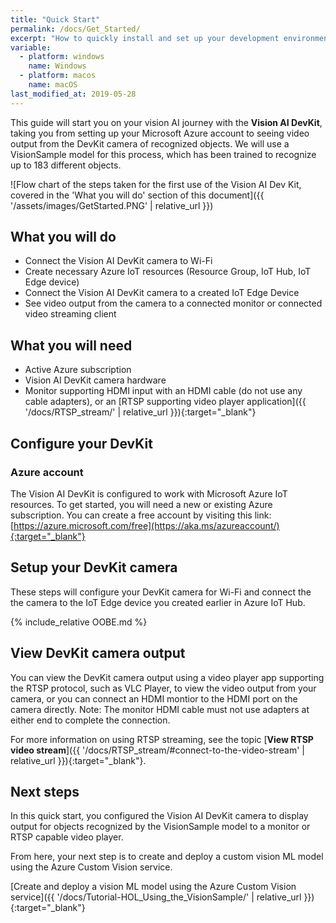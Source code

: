 ```yaml
---
title: "Quick Start"
permalink: /docs/Get_Started/
excerpt: "How to quickly install and set up your development environment to use the Vision AI DevKit."
variable:
  - platform: windows
    name: Windows
  - platform: macos
    name: macOS
last_modified_at: 2019-05-28
---
```

This guide will start you on your vision AI journey with the **Vision AI DevKit**, taking you from setting up your Microsoft Azure account to seeing video output from the DevKit camera of recognized objects. We will use a VisionSample model for this process, which has been trained to recognize up to 183 different objects.

  ![Flow chart of the steps taken for the first use of the Vision AI Dev Kit, covered in the 'What you will do' section of this document]({{ '/assets/images/GetStarted.PNG' | relative_url }})

## What you will do

- Connect the Vision AI DevKit camera to Wi-Fi
- Create necessary Azure IoT resources (Resource Group, IoT Hub, IoT Edge device)
- Connect the Vision AI DevKit camera to a created IoT Edge Device
- See video output from the camera to a connected monitor or connected video streaming client

## What you will need

- Active Azure subscription
- Vision AI DevKit camera hardware
- Monitor supporting HDMI input with an HDMI cable (do not use any cable adapters), or an [RTSP supporting video player application]({{ '/docs/RTSP_stream/' | relative_url }}){:target="_blank"}

## Configure your DevKit

### Azure account

The Vision AI DevKit is configured to work with Microsoft Azure IoT resources. To get started, you will need a new or existing Azure subscription. You can create a free account by visiting this link: [https://azure.microsoft.com/free](https://aka.ms/azureaccount/){:target="_blank"}

## Setup your DevKit camera

These steps will configure your DevKit camera for Wi-Fi and connect the the camera to the IoT Edge device you created earlier in Azure IoT Hub.

{% include_relative OOBE.md %}

## View DevKit camera output

You can view the DevKit camera output using a video player app supporting the RTSP protocol, such as VLC Player, to view the video output from your camera, or you can connect an HDMI montior to the HDMI port on the camera directly. Note: The monitor HDMI cable must not use adapters at either end to complete the connection.

For more information on using RTSP streaming, see the topic [**View RTSP video stream**]({{ '/docs/RTSP_stream/#connect-to-the-video-stream' | relative_url }}){:target="_blank"}.

## Next steps

In this quick start, you configured the Vision AI DevKit camera to display output for objects recognized by the VisionSample model to a monitor or RTSP capable video player.

From here, your next step is to create and deploy a custom vision ML model using the Azure Custom Vision service.

[Create and deploy a vision ML model using the Azure Custom Vision service]({{ '/docs/Tutorial-HOL_Using_the_VisionSample/' | relative_url }}){:target="_blank"}
